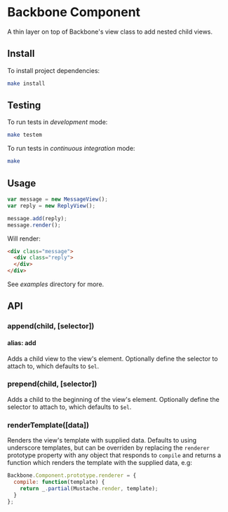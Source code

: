 # Backbone Component

A thin layer on top of Backbone's view class to add nested child views.

## Install

To install project dependencies:

```sh
make install
```

## Testing

To run tests in *development* mode:

```sh
make testem
```

To run tests in *continuous integration* mode:

```sh
make
```

## Usage

```js
var message = new MessageView();
var reply = new ReplyView();

message.add(reply);
message.render();
```

Will render:

```html
<div class="message">
  <div class="reply">
  </div>
</div>
```

See *examples* directory for more.

## API

### append(child, [selector])
#### alias: add

Adds a child view to the view's element.
Optionally define the selector to attach to, which defaults to `$el`. 

### prepend(child, [selector])

Adds a child to the beginning of the view's element.
Optionally define the selector to attach to, which defaults to `$el`. 

### renderTemplate([data])

Renders the view's template with supplied data.
Defaults to using underscore templates, but can be overriden by replacing the
`renderer` prototype property with any object that responds to `compile` and
returns a function which renders the template with the supplied data, e.g:

```js
Backbone.Component.prototype.renderer = {
  compile: function(template) {
    return _.partial(Mustache.render, template);
  }
};
```
